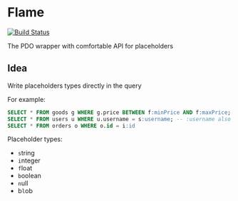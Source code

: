 Flame
=====

[![Build Status](https://travis-ci.org/nkt/flame.svg?branch=master)](https://travis-ci.org/nkt/flame)

The PDO wrapper with comfortable API for placeholders

Idea
----

Write placeholders types directly in the query

For example:

```sql
SELECT * FROM goods g WHERE g.price BETWEEN f:minPrice AND f:maxPrice;
SELECT * FROM users u WHERE u.username = s:username; -- :username also bind as string
SELECT * FROM orders o WHERE o.id = i:id
```

Placeholder types:

 - `s`tring
 - `i`nteger
 - `f`loat
 - `b`oolean
 - `n`ull
 - b`l`ob
